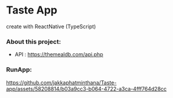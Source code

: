 # Taste App
create with ReactNative (TypeScript)

### About this project:
- API : https://themealdb.com/api.php

### RunApp:
https://github.com/jakkaphatminthana/Taste-app/assets/58208814/b03a9cc3-b064-4722-a3ca-4fff764d28cc

